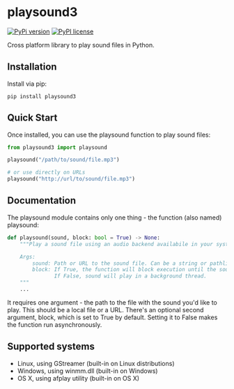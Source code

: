 # playsound3

[![PyPi version](https://img.shields.io/badge/dynamic/json?label=latest&query=info.version&url=https%3A%2F%2Fpypi.org%2Fpypi%2Fplaysound3%2Fjson)](https://pypi.org/project/playsound3)
[![PyPI license](https://img.shields.io/badge/dynamic/json?label=license&query=info.license&url=https%3A%2F%2Fpypi.org%2Fpypi%2Fplaysound3%2Fjson)](https://pypi.org/project/playsound3)

Cross platform library to play sound files in Python.

## Installation

Install via pip:

```
pip install playsound3
```

## Quick Start

Once installed, you can use the playsound function to play sound files:

```python
from playsound3 import playsound

playsound("/path/to/sound/file.mp3")

# or use directly on URLs
playsound("http://url/to/sound/file.mp3")
```

## Documentation

The playsound module contains only one thing - the function (also named) playsound:

```python
def playsound(sound, block: bool = True) -> None:
    """Play a sound file using an audio backend availabile in your system.

    Args:
        sound: Path or URL to the sound file. Can be a string or pathlib.Path.
        block: If True, the function will block execution until the sound finishes playing.
               If False, sound will play in a background thread.
    """
    ...
```

It requires one argument - the path to the file with the sound you'd like to play.
This should be a local file or a URL.
There's an optional second argument, block, which is set to True by default.
Setting it to False makes the function run asynchronously.

## Supported systems

* Linux, using GStreamer (built-in on Linux distributions)
* Windows, using winmm.dll (built-in on Windows)
* OS X, using afplay utility (built-in on OS X)
